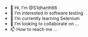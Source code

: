 - 👋 Hi, I’m @S1dharth66
- 👀 I’m interested in software testing 
- 🌱 I’m currently learning Selenium 
- 💞️ I’m looking to collaborate on ...
- 📫 How to reach me ...

<!---
S1dharth66/S1dharth66 is a ✨ special ✨ repository because its `README.md` (this file) appears on your GitHub profile.
You can click the Preview link to take a look at your changes.
--->

